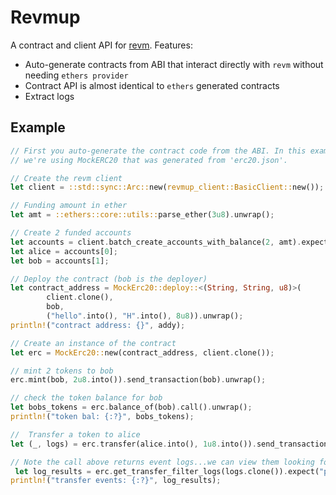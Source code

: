 # Revmup 

A contract and client API for [revm](https://github.com/bluealloy/revm/tree/main). Features: 
- Auto-generate contracts from ABI that interact directly with `revm` without needing `ethers provider`
- Contract API is almost identical to `ethers` generated contracts  
- Extract logs

## Example
```rust
// First you auto-generate the contract code from the ABI. In this example, 
// we're using MockERC20 that was generated from 'erc20.json'.

// Create the revm client
let client = ::std::sync::Arc::new(revmup_client::BasicClient::new());

// Funding amount in ether
let amt = ::ethers::core::utils::parse_ether(3u8).unwrap();

// Create 2 funded accounts
let accounts = client.batch_create_accounts_with_balance(2, amt).expect("acccounts");
let alice = accounts[0];
let bob = accounts[1];

// Deploy the contract (bob is the deployer)
let contract_address = MockErc20::deploy::<(String, String, u8)>(
        client.clone(),
        bob,
        ("hello".into(), "H".into(), 8u8)).unwrap();
println!("contract address: {}", addy);

// Create an instance of the contract
let erc = MockErc20::new(contract_address, client.clone());

// mint 2 tokens to bob
erc.mint(bob, 2u8.into()).send_transaction(bob).unwrap();

// check the token balance for bob
let bobs_tokens = erc.balance_of(bob).call().unwrap();
println!("token bal: {:?}", bobs_tokens);

//  Transfer a token to alice
let (_, logs) = erc.transfer(alice.into(), 1u8.into()).send_transaction(bob).unwrap();

// Note the call above returns event logs...we can view them looking for specific event types.  In the case 'Transfer' events
 let log_results = erc.get_transfer_filter_logs(logs.clone()).expect("parse log");
println!("transfer events: {:?}", log_results);
```



